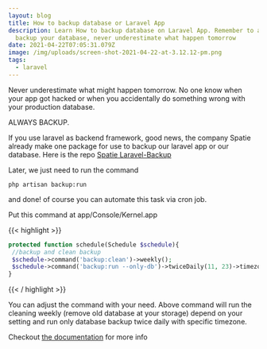 ```yaml
---
layout: blog
title: How to backup database or Laravel App
description: Learn How to backup database on Laravel App. Remember to always
  backup your database, never underestimate what happen tomorrow
date: 2021-04-22T07:05:31.079Z
image: /img/uploads/screen-shot-2021-04-22-at-3.12.12-pm.png
tags:
  - laravel
---
```

Never underestimate what might happen tomorrow. No one know when your app got hacked or when you accidentally do something wrong with your production database.

ALWAYS BACKUP.

If you use laravel as backend framework, good news, the company Spatie already make one package for use to backup our laravel app or our database. Here is the repo [Spatie Laravel-Backup](https://github.com/spatie/laravel-backup)

Later, we just need to run the command

```
php artisan backup:run
```

and done! of course you can automate this task via cron job. 

Put this command at app/Console/Kernel.app

{{< highlight >}}

```php
protected function schedule(Schedule $schedule){
 //backup and clean backup
 $schedule->command('backup:clean')->weekly();
 $schedule->command('backup:run --only-db')->twiceDaily(11, 23)->timezone('Asia/Singapore');
}
```

{{< / highlight >}}

You can adjust the command with your need. Above command will run the cleaning weekly (remove old database at your storage) depend on your setting and run only database backup twice daily with specific timezone.

Checkout [the documentation](https://spatie.be/docs/laravel-backup/v7/introduction) for more info